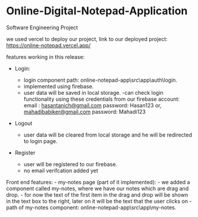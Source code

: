 # Online-Digital-Notepad-Application
Software Engineering Project

we used vercel to deploy our project,
link to our deployed project: https://online-notepad.vercel.app/

features working in this release:

  - Login:
    - login component path: online-notepad-app\src\app\auth\login.
    - implemented using firebase.
    - user data will be saved in local storage.
        -can check login functionality using these credentials from our firebase account:
          email : hasantanich@gmail.com
          password: Hasan123
          or,
          mahadibabiker@gmail.com
          password: Mahadi123

  - Logout
    - user data will be cleared from local storage and he will be redirected to login page.

  - Register
    - user will be registered to our firebase.
    - no email verifcation added yet
  
  
Front end features:
    - my-notes page (part of it implemented):
        - we added a component called my-notes, where we have our notes which are drag and drop.
        - for now the text of the first item in the drag and drop will be shown in the text box to the right,
        later on it will be the text that the user clicks on
        - path of my-notes component: online-notepad-app\src\app\my-notes.
